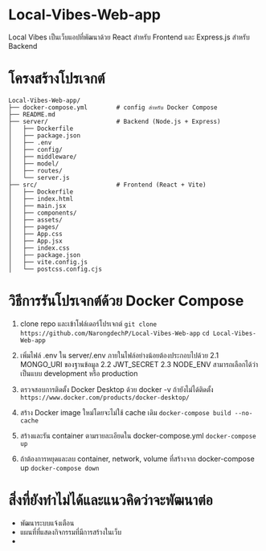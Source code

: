 # Local-Vibes-Web-app

Local Vibes เป็นเว็บแอปที่พัฒนาด้วย React สำหรับ Frontend และ Express.js สำหรับ Backend

# โครงสร้างโปรเจกต์

```
Local-Vibes-Web-app/
├── docker-compose.yml        # config สำหรับ Docker Compose
├── README.md
├── server/                   # Backend (Node.js + Express)
│   ├── Dockerfile
│   ├── package.json
│   ├── .env
│   ├── config/
│   ├── middleware/
│   ├── model/
│   ├── routes/
│   └── server.js
├── src/                      # Frontend (React + Vite)
│   ├── Dockerfile
│   ├── index.html
│   ├── main.jsx
│   ├── components/
│   ├── assets/
│   ├── pages/
│   ├── App.css
│   ├── App.jsx
│   ├── index.css
│   ├── package.json
│   ├── vite.config.js
│   └── postcss.config.cjs
```

# วิธีการรันโปรเจกต์ด้วย Docker Compose

1. clone repo และเข้าโฟล์เดอร์โปรเจกต์
   `git clone https://github.com/NarongdechP/Local-Vibes-Web-app`
   `cd Local-Vibes-Web-app`

2. เพิ่มไฟล์ .env ใน server/.env ภายในไฟล์อย่างน้อยต้องประกอบไปด้วย
   2.1 MONGO_URI ของฐานข้อมูล
   2.2 JWT_SECRET
   2.3 NODE_ENV สามารถเลือกได้ว่าเป็นแบบ development หรือ production

3. ตรวจสอบการติดตั้ง Docker Desktop ด้วย docker -v
   ถ้ายังไม่ได้ติดตั้ง `https://www.docker.com/products/docker-desktop/`

4. สร้าง Docker image ใหม่โดยจะไม่ใช้ cache เดิม
   `docker-compose build --no-cache`

5. สร้างและรัน container ตามรายละเอียดใน docker-compose.yml
   `docker-compose up`

6. ถ้าต้องการหยุดและลบ container, network, volume ที่สร้างจาก docker-compose up
   `docker-compose down`

# สิ่งที่ยังทำไม่ได้และแนวคิดว่าจะพัฒนาต่อ

- พัฒนาระบบแจ้งเตือน
- แผนที่ที่แสดงกิจกรรมที่มีการสร้างในเว็บ
-
